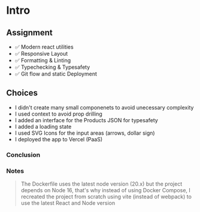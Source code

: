 # Intro

## Assignment

- ✅ Modern react utilities
- ✅ Responsive Layout
- ✅ Formatting & Linting
- ✅ Typechecking & Typesafety
- ✅ Git flow and static Deployment

## Choices

- I didn't create many small componenets to avoid unecessary complexity
- I used context to avoid prop drilling
- I added an interface for the Products JSON for typesafety
- I added a loading state
- I used SVG Icons for the input areas (arrows, dollar sign)
- I deployed the app to Vercel (PaaS)

### Conclusion

### Notes

> The Dockerfile uses the latest node version (20.x) but the project depends on Node 16, that's why instead of using Docker Compose, I recreated the project from scratch using vite (instead of webpack) to use the latest React and Node version
